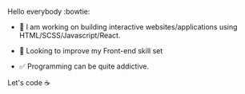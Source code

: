 Hello everybody :bowtie:

- 🔭 I am working on building interactive websites/applications using HTML/SCSS/Javascript/React.
- 🌱 Looking to improve my Front-end skill set

- :white_check_mark:  Programming can be quite addictive.

Let's code  :coffee:



<!--
**AsanteWiebers/AsanteWiebers** is a ✨ _special_ ✨ repository because its `README.md` (this file) appears on your GitHub profile.

Here are some ideas to get you started:

- 🔭 I’m currently working on ...
- 🌱 I’m currently learning ...
- 👯 I’m looking to collaborate on ...
- 🤔 I’m looking for help with ...
- 💬 Ask me about ...
- 📫 How to reach me: ...
- 😄 Pronouns: ...
- ⚡ Fun fact: ...
-->
